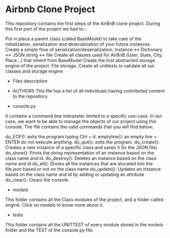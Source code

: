 # Airbnb Clone Project

This repository contains the first steps of the AirBnB clone project. During this first part of the project we had to::

Put in place a parent class (called BaseModel) to take care of the initialization, serialization and deserialization of your future instances.
Create a simple flow of serialization/deserialization: Instance <-> Dictionary <-> JSON string <-> file
Create all classes used for AirBnB (User, State, City, Place…) that inherit from BaseModel
Create the first abstracted storage engine of the project: File storage.
Create all unittests to validate all our classes and storage engine

- Files description

- AUTHORS
This file has a list of all individuals having contributed content to the repository.

- console.py

It contains a command line interpreter limited to a specific use-case. In our case, we want to be able to manage the objects of our project using this console. The file contains the valid commands that you will find below:

do_EOF(): exits the program typing Ctrl + d.
emptyline(): an empty line + ENTER do not execute anything.
do_quit(): exits the program.
do_create(): Creates a new instance of a specific class and saves it (to the JSON file).
do_show(): Prints the string representation of an instance based on the class name and id.
do_destroy(): Deletes an instance based on the class name and id
do_all(): Shows all the instances that are alocated into the file.json based or not on the class name
do_update(): Updates an instance based on the class name and id by adding or updating an attribute
do_clear(): Clears the console.

- models

This folder contains all the Class modules of the project, and a folder called engine. Click on models to know more about it.

- tests

This folder contains all the UNITTEST of every module stored in the models folder and the TEST of the console.py file.
